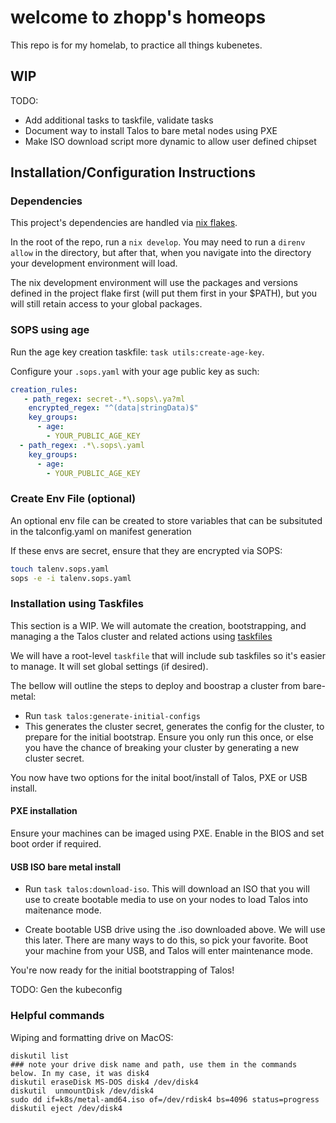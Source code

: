 # welcome to zhopp's homeops

This repo is for my homelab, to practice all things kubenetes.

## WIP ##
TODO:

* Add additional tasks to taskfile, validate tasks
* Document way to install Talos to bare metal nodes using PXE
* Make ISO download script more dynamic to allow user defined chipset

## Installation/Configuration Instructions
### Dependencies

This project's dependencies are handled via [nix flakes](https://wiki.nixos.org/wiki/Flakes).

In the root of the repo, run a `nix develop`. You may need to run a `direnv allow` in the directory, but after that, when you navigate into the directory your development environment will load.

The nix development environment will use the packages and versions defined in the project flake first (will put them first in your $PATH), but you will still retain access to your global packages.

### SOPS using age

Run the age key creation taskfile: `task utils:create-age-key`. 

Configure your `.sops.yaml` with your age public key as such:

```yaml
creation_rules:
   - path_regex: secret-.*\.sops\.ya?ml
    encrypted_regex: "^(data|stringData)$"
    key_groups:
      - age:
        - YOUR_PUBLIC_AGE_KEY
  - path_regex: .*\.sops\.yaml
    key_groups:
      - age:
        - YOUR_PUBLIC_AGE_KEY
```

### Create Env File (optional)
An optional env file can be created to store variables that can be subsituted in
the talconfig.yaml on manifest generation

If these envs are secret, ensure that they are encrypted via SOPS:

```sh
touch talenv.sops.yaml
sops -e -i talenv.sops.yaml
```

### Installation using Taskfiles

This section is a WIP. We will automate the creation, bootstrapping, and managing a the Talos cluster and related actions using [taskfiles](https://taskfile.dev/)

We will have a root-level `taskfile` that will include sub taskfiles so it's easier to manage. It will set global settings (if desired).

The bellow will outline the steps to deploy and boostrap a cluster from bare-metal:

* Run `task talos:generate-initial-configs`
* This generates the cluster secret, generates the config for the cluster, to prepare for the initial bootstrap. Ensure you only run this once, or else you have the chance of breaking your cluster by generating a new cluster secret.

You now have two options for the inital boot/install of Talos, PXE or USB install.

#### PXE installation

Ensure your machines can be imaged using PXE. Enable in the BIOS and set boot order if required.



#### USB ISO bare metal install

* Run `task talos:download-iso`. This will download an ISO that you will use to create bootable media to use on your nodes to load Talos into maitenance mode.

* Create bootable USB drive using the .iso downloaded above. We will use this later. There are many ways to do this, so pick your favorite. Boot your machine from your USB, and Talos will enter maintenance mode.

You're now ready for the initial bootstrapping of Talos!


TODO: Gen the kubeconfig

### Helpful commands

Wiping and formatting drive on MacOS:
```shell
diskutil list
### note your drive disk name and path, use them in the commands below. In my case, it was disk4
diskutil eraseDisk MS-DOS disk4 /dev/disk4
diskutil  unmountDisk /dev/disk4
sudo dd if=k8s/metal-amd64.iso of=/dev/rdisk4 bs=4096 status=progress
diskutil eject /dev/disk4
```
